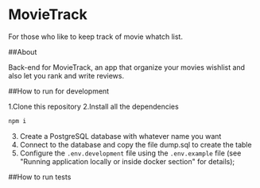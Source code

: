 # MovieTrack

For those who like to keep track of movie whatch list.

##About

Back-end for MovieTrack, an app that organize your movies wishlist and also let you rank and write reviews.

##How to run for development

1.Clone this repository
2.Install all the dependencies 

```bash
npm i
```
3. Create a PostgreSQL database with whatever name you want
4. Connect to the database and copy the file dump.sql to create the table
5. Configure the `.env.development` file using the `.env.example` file (see "Running application locally or inside docker section" for details);

##How to run tests

